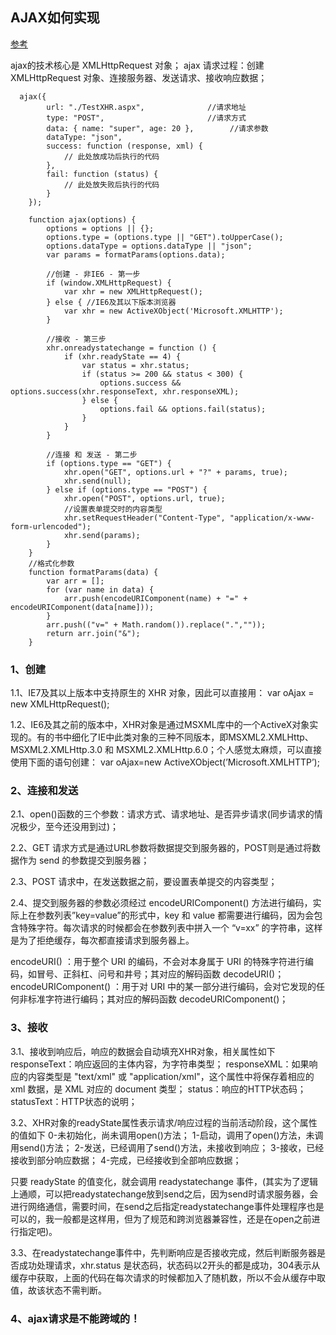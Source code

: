 ## AJAX如何实现

[参考](http://caibaojian.com/ajax-jsonp.html)

ajax的技术核心是 XMLHttpRequest 对象；
ajax 请求过程：创建 XMLHttpRequest 对象、连接服务器、发送请求、接收响应数据；

```
  ajax({
        url: "./TestXHR.aspx",              //请求地址
        type: "POST",                       //请求方式
        data: { name: "super", age: 20 },        //请求参数
        dataType: "json",
        success: function (response, xml) {
            // 此处放成功后执行的代码
        },
        fail: function (status) {
            // 此处放失败后执行的代码
        }
    });

    function ajax(options) {
        options = options || {};
        options.type = (options.type || "GET").toUpperCase();
        options.dataType = options.dataType || "json";
        var params = formatParams(options.data);

        //创建 - 非IE6 - 第一步
        if (window.XMLHttpRequest) {
            var xhr = new XMLHttpRequest();
        } else { //IE6及其以下版本浏览器
            var xhr = new ActiveXObject('Microsoft.XMLHTTP');
        }

        //接收 - 第三步
        xhr.onreadystatechange = function () {
            if (xhr.readyState == 4) {
                var status = xhr.status;
                if (status >= 200 && status < 300) {
                    options.success && options.success(xhr.responseText, xhr.responseXML);
                } else {
                    options.fail && options.fail(status);
                }
            }
        }

        //连接 和 发送 - 第二步
        if (options.type == "GET") {
            xhr.open("GET", options.url + "?" + params, true);
            xhr.send(null);
        } else if (options.type == "POST") {
            xhr.open("POST", options.url, true);
            //设置表单提交时的内容类型
            xhr.setRequestHeader("Content-Type", "application/x-www-form-urlencoded");
            xhr.send(params);
        }
    }
    //格式化参数
    function formatParams(data) {
        var arr = [];
        for (var name in data) {
            arr.push(encodeURIComponent(name) + "=" + encodeURIComponent(data[name]));
        }
        arr.push(("v=" + Math.random()).replace(".",""));
        return arr.join("&");
    }
```


### 1、创建

1.1、IE7及其以上版本中支持原生的 XHR 对象，因此可以直接用： var oAjax = new XMLHttpRequest();

1.2、IE6及其之前的版本中，XHR对象是通过MSXML库中的一个ActiveX对象实现的。有的书中细化了IE中此类对象的三种不同版本，即MSXML2.XMLHttp、MSXML2.XMLHttp.3.0 和 MSXML2.XMLHttp.6.0；个人感觉太麻烦，可以直接使用下面的语句创建： var oAjax=new ActiveXObject(’Microsoft.XMLHTTP’);

### 2、连接和发送

2.1、open()函数的三个参数：请求方式、请求地址、是否异步请求(同步请求的情况极少，至今还没用到过)；

2.2、GET 请求方式是通过URL参数将数据提交到服务器的，POST则是通过将数据作为 send 的参数提交到服务器；

2.3、POST 请求中，在发送数据之前，要设置表单提交的内容类型；

2.4、提交到服务器的参数必须经过 encodeURIComponent() 方法进行编码，实际上在参数列表”key=value”的形式中，key 和 value 都需要进行编码，因为会包含特殊字符。每次请求的时候都会在参数列表中拼入一个 “v=xx” 的字符串，这样是为了拒绝缓存，每次都直接请求到服务器上。

encodeURI() ：用于整个 URI 的编码，不会对本身属于 URI 的特殊字符进行编码，如冒号、正斜杠、问号和井号；其对应的解码函数 decodeURI()；
encodeURIComponent() ：用于对 URI 中的某一部分进行编码，会对它发现的任何非标准字符进行编码；其对应的解码函数 decodeURIComponent()；

### 3、接收

3.1、接收到响应后，响应的数据会自动填充XHR对象，相关属性如下
responseText：响应返回的主体内容，为字符串类型；
responseXML：如果响应的内容类型是 "text/xml" 或 "application/xml"，这个属性中将保存着相应的xml 数据，是 XML 对应的 document 类型；
status：响应的HTTP状态码；
statusText：HTTP状态的说明；

3.2、XHR对象的readyState属性表示请求/响应过程的当前活动阶段，这个属性的值如下
0-未初始化，尚未调用open()方法；
1-启动，调用了open()方法，未调用send()方法；
2-发送，已经调用了send()方法，未接收到响应；
3-接收，已经接收到部分响应数据；
4-完成，已经接收到全部响应数据；

只要 readyState 的值变化，就会调用 readystatechange 事件，(其实为了逻辑上通顺，可以把readystatechange放到send之后，因为send时请求服务器，会进行网络通信，需要时间，在send之后指定readystatechange事件处理程序也是可以的，我一般都是这样用，但为了规范和跨浏览器兼容性，还是在open之前进行指定吧)。

3.3、在readystatechange事件中，先判断响应是否接收完成，然后判断服务器是否成功处理请求，xhr.status 是状态码，状态码以2开头的都是成功，304表示从缓存中获取，上面的代码在每次请求的时候都加入了随机数，所以不会从缓存中取值，故该状态不需判断。

### 4、ajax请求是不能跨域的！
